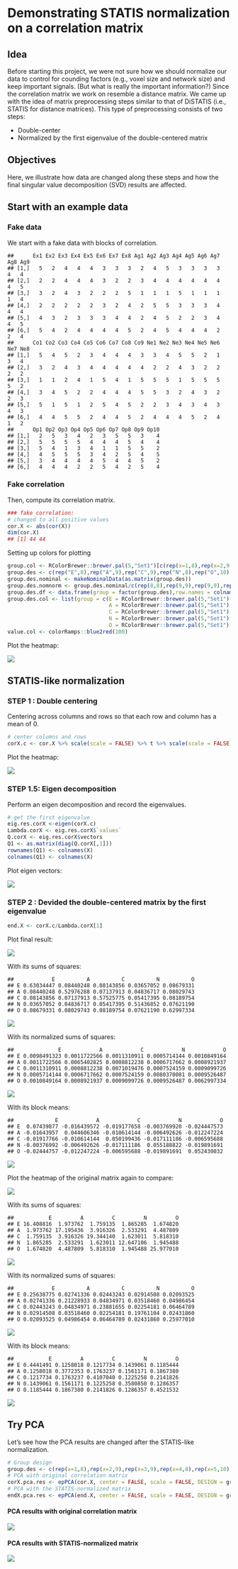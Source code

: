 Demonstrating STATIS normalization on a correlation matrix
================

## Idea

Before starting this project, we were not sure how we should normalize
our data to control for counding factors (e.g., voxel size and network
size) and keep important signals. (But what is really the important
information?) Since the correlation matrix we work on resemble a
distance matrix. We came up with the idea of matrix preprocessing steps
similar to that of DiSTATIS (i.e., STATIS for distance matrices). This
type of preprocessing consists of two steps:

  - Double-center
  - Normalized by the first eigenvalue of the double-centered matrix

## Objectives

Here, we illustrate how data are changed along these steps and how the
final singular value decomposition (SVD) results are affected.

## Start with an example data

### Fake data

We start with a fake data with blocks of
    correlation.

    ##      Ex1 Ex2 Ex3 Ex4 Ex5 Ex6 Ex7 Ex8 Ag1 Ag2 Ag3 Ag4 Ag5 Ag6 Ag7 Ag8 Ag9
    ## [1,]   5   2   4   4   4   3   3   3   2   4   5   3   3   3   3   4   4
    ## [2,]   2   2   4   4   4   3   2   2   3   4   4   4   4   4   4   4   5
    ## [3,]   3   2   4   3   2   2   2   5   1   1   1   5   1   1   1   1   4
    ## [4,]   2   2   2   2   2   3   2   4   2   5   5   3   3   3   4   4   4
    ## [5,]   4   3   2   3   3   3   4   4   2   4   5   2   2   3   4   4   5
    ## [6,]   5   4   2   4   4   4   4   5   2   4   5   4   4   4   2   2   4
    ##      Co1 Co2 Co3 Co4 Co5 Co6 Co7 Co8 Co9 Ne1 Ne2 Ne3 Ne4 Ne5 Ne6 Ne7 Ne8
    ## [1,]   5   4   5   2   3   4   4   4   3   3   4   5   5   2   1   3   4
    ## [2,]   3   2   4   3   4   4   4   4   4   2   2   4   3   2   2   2   2
    ## [3,]   1   1   2   4   1   5   4   1   5   5   5   1   5   5   5   5   2
    ## [4,]   3   4   5   2   2   4   4   4   5   5   3   2   4   3   2   2   3
    ## [5,]   5   1   5   1   2   5   4   5   2   2   3   4   3   4   3   4   3
    ## [6,]   4   4   5   5   2   4   4   5   2   4   4   4   5   2   4   1   2
    ##      Op1 Op2 Op3 Op4 Op5 Op6 Op7 Op8 Op9 Op10
    ## [1,]   2   5   3   4   2   3   5   5   3    4
    ## [2,]   5   5   5   5   4   4   4   5   4    4
    ## [3,]   5   4   1   3   4   1   1   5   5    2
    ## [4,]   4   5   5   5   3   4   2   5   4    5
    ## [5,]   3   4   4   4   4   5   4   4   5    2
    ## [6,]   4   4   4   2   2   5   4   2   5    4

### Fake correlation

Then, compute its correlation matrix.

``` r
### fake correlation:
# changed to all positive values
cor.X <- abs(cor(X))
dim(cor.X)
## [1] 44 44
```

Setting up colors for
plotting

``` r
group.col <- RColorBrewer::brewer.pal(5,"Set1")[c(rep(x=1,8),rep(x=2,9),rep(x=3,9),rep(x=4,8),rep(x=5,10))]
group.des <- c(rep("E",8),rep("A",9),rep("C",9),rep("N",8),rep("O",10))
group.des.nominal <- makeNominalData(as.matrix(group.des))
group.des.nomnorm <- group.des.nominal/c(rep(8,8),rep(9,9),rep(9,9),rep(8,8),rep(10,10))
group.des.df <- data.frame(group = factor(group.des),row.names = colnames(X))
group.des.col <- list(group = c(E = RColorBrewer::brewer.pal(5,"Set1")[1],
                                A = RColorBrewer::brewer.pal(5,"Set1")[2],
                                C = RColorBrewer::brewer.pal(5,"Set1")[3],
                                N = RColorBrewer::brewer.pal(5,"Set1")[4],
                                O = RColorBrewer::brewer.pal(5,"Set1")[5]))
value.col <- colorRamps::blue2red(100)
```

Plot the heatmap:

![](demo_STATISnorm4r_files/figure-gfm/show_cor-1.png)<!-- -->

## STATIS-like normalization

### STEP 1 : Double centering

Centering across columns and rows so that each row and column has a mean
of 0.

``` r
# center columns and rows
corX.c <- cor.X %>% scale(scale = FALSE) %>% t %>% scale(scale = FALSE)
```

Plot the heatmap:

![](demo_STATISnorm4r_files/figure-gfm/show_center-1.png)<!-- -->

### STEP 1.5: Eigen decomposition

Perform an eigen decomposition and record the eigenvalues.

``` r
# get the first eigenvalue
eig.res.corX <-eigen(corX.c)
Lambda.corX <- eig.res.corX$`values`
Q.corX <- eig.res.corX$vectors
Q1 <- as.matrix(diag(Q.corX[,1]))
rownames(Q1) <- colnames(X)
colnames(Q1) <- colnames(X)
```

Plot eigen vectors:

![](demo_STATISnorm4r_files/figure-gfm/show_eig-1.png)<!-- -->

### STEP 2 : Devided the double-centered matrix by the first eigenvalue

``` r
end.X <- corX.c/Lambda.corX[1]
```

Plot final result:

![](demo_STATISnorm4r_files/figure-gfm/show_endX-1.png)<!-- -->

With its sums of squares:

    ##            E          A          C          N          O
    ## E 0.63034447 0.08440248 0.08143856 0.03657052 0.08679331
    ## A 0.08440248 0.52976288 0.07137913 0.04836717 0.08029743
    ## C 0.08143856 0.07137913 0.57525775 0.05417395 0.08189754
    ## N 0.03657052 0.04836717 0.05417395 0.51436852 0.07621190
    ## O 0.08679331 0.08029743 0.08189754 0.07621190 0.62997334

![](demo_STATISnorm4r_files/figure-gfm/ss_endX-1.png)<!-- -->

With its normalized sums of
    squares:

    ##              E            A            C            N            O
    ## E 0.0098491323 0.0011722566 0.0011310911 0.0005714144 0.0010849164
    ## A 0.0011722566 0.0065402825 0.0008812238 0.0006717662 0.0008921937
    ## C 0.0011310911 0.0008812238 0.0071019476 0.0007524159 0.0009099726
    ## N 0.0005714144 0.0006717662 0.0007524159 0.0080370081 0.0009526487
    ## O 0.0010849164 0.0008921937 0.0009099726 0.0009526487 0.0062997334

![](demo_STATISnorm4r_files/figure-gfm/NormSS_endX-1.png)<!-- -->

With its block means:

    ##             E            A            C            N            O
    ## E  0.07439877 -0.016439572 -0.019177658 -0.003769920 -0.024447573
    ## A -0.01643957  0.044606346 -0.010614144 -0.006492626 -0.012247224
    ## C -0.01917766 -0.010614144  0.050199436 -0.017111186 -0.006595688
    ## N -0.00376992 -0.006492626 -0.017111186  0.055188822 -0.019891691
    ## O -0.02444757 -0.012247224 -0.006595688 -0.019891691  0.052430032

![](demo_STATISnorm4r_files/figure-gfm/mean_endX-1.png)<!-- -->

Plot the heatmap of the original matrix again to compare:

![](demo_STATISnorm4r_files/figure-gfm/show_cor2-1.png)<!-- -->

With its sums of squares:

    ##           E         A         C         N         O
    ## E 16.408816  1.973762  1.759135  1.865285  1.674820
    ## A  1.973762 17.195436  3.916326  2.533291  4.487809
    ## C  1.759135  3.916326 19.344140  1.623011  5.818310
    ## N  1.865285  2.533291  1.623011 12.647106  1.945488
    ## O  1.674820  4.487809  5.818310  1.945488 25.977010

![](demo_STATISnorm4r_files/figure-gfm/ss_corX-1.png)<!-- -->

With its normalized sums of squares:

    ##            E          A          C          N          O
    ## E 0.25638775 0.02741336 0.02443243 0.02914508 0.02093525
    ## A 0.02741336 0.21228933 0.04834971 0.03518460 0.04986454
    ## C 0.02443243 0.04834971 0.23881655 0.02254181 0.06464789
    ## N 0.02914508 0.03518460 0.02254181 0.19761104 0.02431860
    ## O 0.02093525 0.04986454 0.06464789 0.02431860 0.25977010

![](demo_STATISnorm4r_files/figure-gfm/NormSS_corX-1.png)<!-- -->

With its block means:

    ##           E         A         C         N         O
    ## E 0.4441491 0.1258018 0.1217734 0.1439061 0.1185444
    ## A 0.1258018 0.3772353 0.1763237 0.1561171 0.1867380
    ## C 0.1217734 0.1763237 0.4107040 0.1225258 0.2141826
    ## N 0.1439061 0.1561171 0.1225258 0.3580850 0.1286357
    ## O 0.1185444 0.1867380 0.2141826 0.1286357 0.4521532

![](demo_STATISnorm4r_files/figure-gfm/mean_corX-1.png)<!-- -->

## Try PCA

Let’s see how the PCA results are changed after the STATIS-like
normalization.

``` r
# Group design
group.des <- c(rep(x=1,8),rep(x=2,9),rep(x=3,9),rep(x=4,8),rep(x=5,10))
# PCA with original correlation matrix
corX.pca.res <- epPCA(cor.X, center = FALSE, scale = FALSE, DESIGN = group.des, make_design_nominal = TRUE, graphs = FALSE)
# PCA with the STATIS-normalized matrix
endX.pca.res <- epPCA(end.X, center = FALSE, scale = FALSE, DESIGN = group.des, make_design_nominal = TRUE, graphs = FALSE)
```

#### PCA results with original correlation matrix

![](demo_STATISnorm4r_files/figure-gfm/pcaRes_corX-1.png)<!-- -->

#### PCA results with STATIS-normalized matrix

![](demo_STATISnorm4r_files/figure-gfm/pcaRes_endX-1.png)<!-- -->
